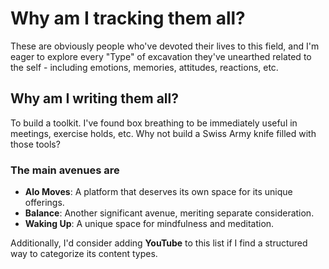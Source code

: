 # Why am I tracking them all?

These are obviously people who've devoted their lives to this field, and I'm eager to explore every "Type" of excavation they've unearthed related to the self - including emotions, memories, attitudes, reactions, etc.

## Why am I writing them all?

To build a toolkit. I've found box breathing to be immediately useful in meetings, exercise holds, etc. Why not build a Swiss Army knife filled with those tools?

### The main avenues are

- **Alo Moves**: A platform that deserves its own space for its unique offerings.
- **Balance**: Another significant avenue, meriting separate consideration.
- **Waking Up**: A unique space for mindfulness and meditation.

Additionally, I'd consider adding **YouTube** to this list if I find a structured way to categorize its content types.
